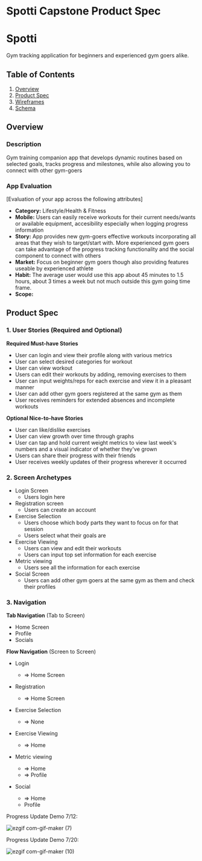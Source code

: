 Spotti Capstone Product Spec
===
# Spotti
Gym tracking application for beginners and experienced gym goers alike.

## Table of Contents
1. [Overview](#Overview)
1. [Product Spec](#Product-Spec)
1. [Wireframes](#Wireframes)
2. [Schema](#Schema)

## Overview
### Description
Gym training companion app that develops dynamic routines based on selected goals, tracks progress and milestones, while also allowing you to connect with other gym-goers

### App Evaluation
[Evaluation of your app across the following attributes]
- **Category:** Lifestyle/Health & Fitness
- **Mobile:** Users can easily receive workouts for their current needs/wants or available equipment, accesibility especially when logging progress information
- **Story:** App provides new gym-goers effective workouts incorporating all areas that they wish to target/start with. More experienced gym goers can take advantage of the progress tracking functionality and the social component to connect with others
- **Market:** Focus on beginner gym goers though also providing features useable by experienced athlete 
- **Habit:** The average user would use this app about 45 minutes to 1.5 hours, about 3 times a week but not much outside this gym going time frame. 
- **Scope:**

## Product Spec

### 1. User Stories (Required and Optional)

**Required Must-have Stories**

* User can login and view their profile along with various metrics
* User can select desired categories for workout
* User can view workout
* Users can edit their workouts by adding, removing exercises to them
* User can input weights/reps for each exercise and view it in a pleasant manner
* User can add other gym goers registered at the same gym as them
* User receives reminders for extended absences and incomplete workouts 

**Optional Nice-to-have Stories**

* User can like/dislike exercises
* User can view growth over time through graphs
* User can tap and hold current weight metrics to view last week's numbers and a visual indicator of whether they've grown
* Users can share their progress with their friends
* User receives weekly updates of their progress wherever it occurred


### 2. Screen Archetypes

* Login Screen
   * Users login here
* Registration screen
   * Users can create an account
* Exercise Selection
    * Users choose which body parts they want to focus on for that session
    * Users select what their goals are
* Exercise Viewing
    * Users can view and edit their workouts
    * Users can input top set information for each exercise
* Metric viewing
    * Users see all the information for each exercise
* Social Screen
    * Users can add other gym goers at the same gym as them and check their profiles


### 3. Navigation

**Tab Navigation** (Tab to Screen)

* Home Screen
* Profile
* Socials

**Flow Navigation** (Screen to Screen)

* Login
   * => Home Screen
  
* Registration
   * => Home Screen
* Exercise Selection
    * => None
* Exercise Viewing
    * => Home
* Metric viewing
    * => Home
    * => Profile
* Social
    * => Home
    * Profile

Progress Update Demo 7/12:


![ezgif com-gif-maker (7)](https://user-images.githubusercontent.com/74148230/178561373-bf8446ec-5702-46c4-9b9e-02e54269b70f.gif)

Progress Update Demo 7/20:

![ezgif com-gif-maker (10)](https://user-images.githubusercontent.com/74148230/180091232-da3dceec-1d7d-4c2f-ace0-75fb60b61400.gif)

